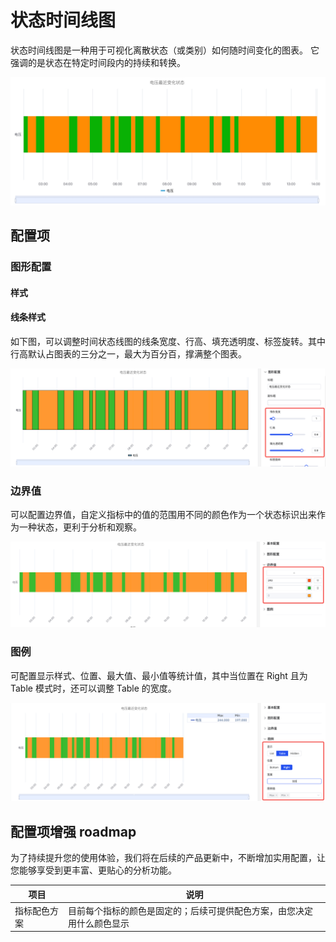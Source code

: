 # 状态时间线图

状态时间线图是一种用于可视化离散状态（或类别）如何随时间变化的图表。 它强调的是状态在特定时间段内的持续和转换。

![状态时间线图示例](./images/state-timeline-demo.png)

## 配置项

### 图形配置

#### 样式

#### 线条样式

如下图，可以调整时间状态线图的线条宽度、行高、填充透明度、标签旋转。其中行高默认占图表的三分之一，最大为百分百，撑满整个图表。

![状态时间线图示例](./images/state-timeline-style.png)

### 边界值

可以配置边界值，自定义指标中的值的范围用不同的颜色作为一个状态标识出来作为一种状态，更利于分析和观察。

![边界值](./images/state-timeline-limit.png)

### 图例

可配置显示样式、位置、最大值、最小值等统计值，其中当位置在 Right 且为 Table 模式时，还可以调整 Table 的宽度。

![图例](./images/state-timeline-legend.png)

## 配置项增强 roadmap

为了持续提升您的使用体验，我们将在后续的产品更新中，不断增加实用配置，让您能够享受到更丰富、更贴心的分析功能。

| 项目       | 说明                                                         |
|------------|--------------------------------------------------------------|
| 指标配色方案  | 目前每个指标的颜色是固定的；后续可提供配色方案，由您决定用什么颜色显示 |
